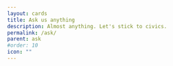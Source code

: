 ```yaml
---
layout: cards
title: Ask us anything
description: Almost anything. Let's stick to civics.
permalink: /ask/
parent: ask
#order: 10
icon: ""
---
```


